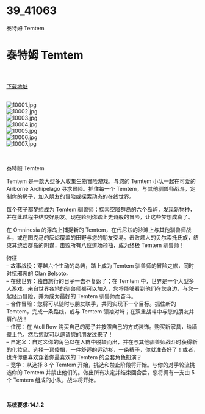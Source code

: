 # 39_41063
泰特姆 Temtem
# 泰特姆 Temtem
 <br/></br>
[下载地址](https://www.switch520.cc/article/41063 "下载地址")
<br/></br>

<p><img title="10001.jpg" src="https://www.switch520.cc/muke_img/2022_09_08_30600fc1efdbd.jpg" alt="10001.jpg"><br>
<img title="10002.jpg" src="https://www.switch520.cc/muke_img/2022_09_08_dacb4a21ab697.jpg" alt="10002.jpg"><br>
<img title="10003.jpg" src="https://www.switch520.cc/muke_img/2022_09_08_c0e1610f258ea.jpg" alt="10003.jpg"><br>
<img title="10004.jpg" src="https://www.switch520.cc/muke_img/2022_09_08_510f44a892071.jpg" alt="10004.jpg"><br>
<img title="10005.jpg" src="https://www.switch520.cc/muke_img/2022_09_08_84b700155f25b.jpg" alt="10005.jpg"><br>
<img title="10006.jpg" src="https://www.switch520.cc/muke_img/2022_09_08_08c979e3e689d.jpg" alt="10006.jpg"><br>
<img title="10007.jpg" src="https://www.switch520.cc/muke_img/2022_09_08_56ad823fe9984.jpg" alt="10007.jpg"></p>
<p>&nbsp;</p>
<p>泰特姆 Temtem</p>
<p>Temtem 是一款大型多人收集生物冒险游戏。与您的 Temtem 小队一起在可爱的 Airborne Archipelago 寻求冒险。抓住每一个 Temtem，与其他驯兽师战斗，定制你的房子，加入朋友的冒险或探索动态的在线世界。</p>
<p>每个孩子都梦想成为 Temtem 驯兽师；探索空降群岛的六个岛屿，发现新物种，并在此过程中结交好朋友。现在轮到你踏上史诗般的冒险，让这些梦想成真了。</p>
<p>在 Omninesia 的浮岛上捕捉新的 Temtem，在代尼兹的沙滩上与其他驯兽师战斗，或在图克马的灰烬覆盖的田野与您的朋友交易。击败烦人的贝尔索托氏族，结束其统治群岛的阴谋，击败所有八位道场领袖，成为终极 Temtem 驯兽师！</p>
<p>特征<br>
– 故事战役：穿越六个生动的岛屿，踏上成为 Temtem 驯兽师的冒险之旅，同时对抗邪恶的 Clan Belsoto。<br>
– 在线世界：独自旅行的日子一去不复返了；在 Temtem 中，世界是一个大型多人游戏。来自世界各地的驯兽师都可以加入，您将能够看到他们在您身边，与您一起经历冒险，并为成为最好的 Temtem 驯兽师而奋斗。<br>
– 合作冒险：您将可以随时与朋友联手，共同实现下一个目标。抓住新的 Temtem，完成一条路线，或与 Temtem 领袖对峙；在双重战斗中与您的朋友并肩作战！<br>
– 住房：在 Atoll Row 购买自己的房子并按照自己的方式装饰。购买新家具，给墙壁上色，然后您就可以邀请您的朋友过来了！<br>
– 自定义：自定义你的角色以在人群中脱颖而出，并在与其他驯兽师战斗时获得新的化妆品。选择一顶傻帽，一件舒适的运动衫，一条裤子，你就准备好了！或者，也许你更喜欢穿着你最喜欢的 Temtem 的全套角色扮演？<br>
– 竞争：从选择 8 个 Temtem 开始，挑选和禁止阶段将开始。与你的对手轮流挑选你的 Temtem 并禁止他们的。做出所有决定并结束回合后，您将拥有一支由 5 个 Temtem 组成的小队，战斗将开始。</p>
<p>&nbsp;</p>
<p><strong>系统要求:14.1.2</strong></p>



